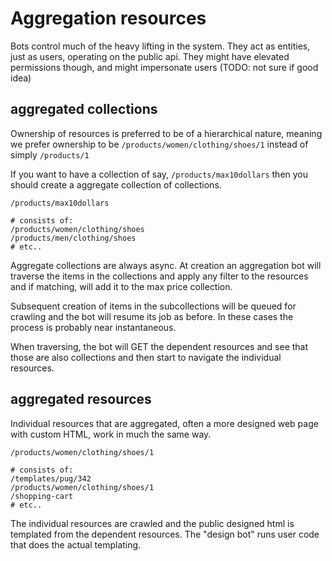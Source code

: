 # Aggregation resources

Bots control much of the heavy lifting in the system. They act as entities, just as users, operating on the public api. They might have elevated permissions though, and might impersonate users (TODO: not sure if good idea)

## aggregated collections

Ownership of resources is preferred to be of a hierarchical nature, meaning we prefer ownership to be `/products/women/clothing/shoes/1` instead of simply `/products/1`

If you want to have a collection of say, `/products/max10dollars` then you should create a aggregate collection of collections.

```
/products/max10dollars

# consists of:
/products/women/clothing/shoes
/products/men/clothing/shoes
# etc..
```

Aggregate collections are always async. At creation an aggregation bot will traverse the items in the collections and apply any filter to the resources and if matching, will add it to the max price collection.

Subsequent creation of items in the subcollections will be queued for crawling and the bot will resume its job as before. In these cases the process is probably near instantaneous.

When traversing, the bot will GET the dependent resources and see that those are also collections and then start to navigate the individual resources.


## aggregated resources

Individual resources that are aggregated, often a more designed web page with custom HTML, work in much the same way.

```
/products/women/clothing/shoes/1

# consists of:
/templates/pug/342
/products/women/clothing/shoes/1
/shopping-cart
# etc..
```

The individual resources are crawled and the public designed html is templated from the dependent resources. The "design bot" runs user code that does the actual templating.
